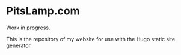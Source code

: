 # PitsLamp.com
Work in progress.

This is the repository of my website for use with the Hugo static site generator.

